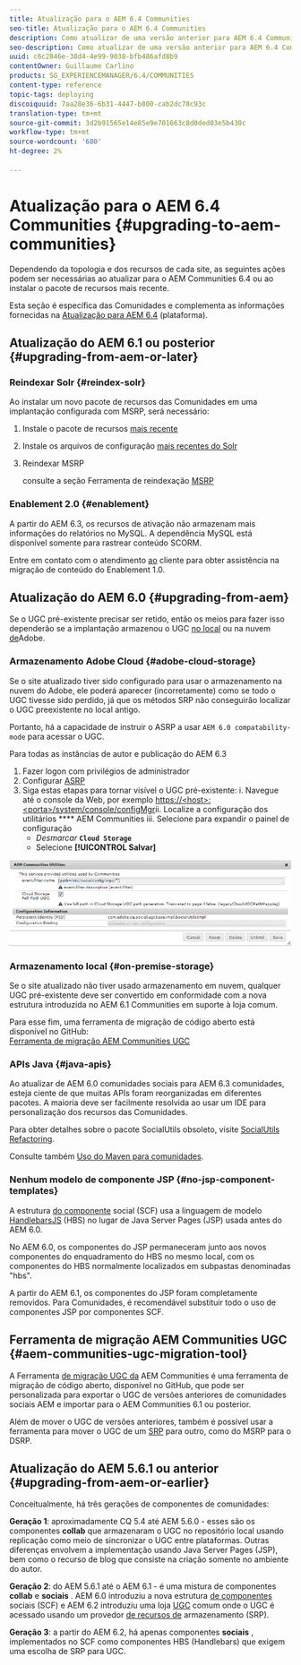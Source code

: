 ```yaml
---
title: Atualização para o AEM 6.4 Communities
seo-title: Atualização para o AEM 6.4 Communities
description: Como atualizar de uma versão anterior para AEM 6.4 Communities
seo-description: Como atualizar de uma versão anterior para AEM 6.4 Communities
uuid: c6c2846e-38d4-4e99-9038-bfb486afd8b9
contentOwner: Guillaume Carlino
products: SG_EXPERIENCEMANAGER/6.4/COMMUNITIES
content-type: reference
topic-tags: deploying
discoiquuid: 7aa28e36-6b31-4447-b800-cab2dc78c93c
translation-type: tm+mt
source-git-commit: 3d2b91565e14e85e9e701663c8d0ded03e5b430c
workflow-type: tm+mt
source-wordcount: '680'
ht-degree: 2%

---
```



# Atualização para o AEM 6.4 Communities {#upgrading-to-aem-communities}

Dependendo da topologia e dos recursos de cada site, as seguintes ações podem ser necessárias ao atualizar para o AEM Communities 6.4 ou ao instalar o pacote de recursos mais recente.

Esta seção é específica das Comunidades e complementa as informações fornecidas na [Atualização para AEM 6.4](../../help/sites-deploying/upgrade.md) (plataforma).

## Atualização do AEM 6.1 ou posterior {#upgrading-from-aem-or-later}

### Reindexar Solr {#reindex-solr}

Ao instalar um novo pacote de recursos das Comunidades em uma implantação configurada com MSRP, será necessário:

1. Instale o pacote de recursos [mais recente](deploy-communities.md#latestfeaturepack)
2. Instale os arquivos de configuração [mais recentes do Solr](msrp.md#upgrading)
3. Reindexar MSRP

   consulte a seção Ferramenta de reindexação [MSRP](msrp.md#msrp-reindex-tool)

### Enablement 2.0 {#enablement}

A partir do AEM 6.3, os recursos de ativação não armazenam mais informações do relatórios no MySQL. A dependência MySQL está disponível somente para rastrear conteúdo SCORM.

Entre em contato com o atendimento [ao](https://helpx.adobe.com/br/marketing-cloud/contact-support.html) cliente para obter assistência na migração de conteúdo do Enablement 1.0.

## Atualização do AEM 6.0 {#upgrading-from-aem}

Se o UGC pré-existente precisar ser retido, então os meios para fazer isso dependerão se a implantação armazenou o UGC [no local](#on-premise-storage) ou na nuvem [de](#adobe-cloud-storage)Adobe.

### Armazenamento Adobe Cloud {#adobe-cloud-storage}

Se o site atualizado tiver sido configurado para usar o armazenamento na nuvem do Adobe, ele poderá aparecer (incorretamente) como se todo o UGC tivesse sido perdido, já que os métodos SRP não conseguirão localizar o UGC preexistente no local antigo.

Portanto, há a capacidade de instruir o ASRP a usar `AEM 6.0 compatability-mode` para acessar o UGC.

Para todas as instâncias de autor e publicação do AEM 6.3

1. Fazer logon com privilégios de administrador
2. Configurar [ASRP](asrp.md)
3. Siga estas etapas para tornar visível o UGC pré-existente:
i. Navegue até o console da Web, por exemplo
   [https://&lt;host>:&lt;porta>/system/console/configMgr](http://localhost:4502/system/console/configMgr)ii. Localize a configuração dos utilitários **** AEM Communities iii. Selecione para expandir o painel de configuração
   * *Desmarcar* **`Cloud Storage`**
   * Selecione **[!UICONTROL Salvar]**

![chlimage_1-126](assets/chlimage_1-126.png)

### Armazenamento local {#on-premise-storage}

Se o site atualizado não tiver usado armazenamento em nuvem, qualquer UGC pré-existente deve ser convertido em conformidade com a nova estrutura introduzida no AEM 6.1 Communities em suporte à loja comum.

Para esse fim, uma ferramenta de migração de código aberto está disponível no GitHub:\
[Ferramenta de migração AEM Communities UGC](https://github.com/Adobe-Marketing-Cloud/communities-ugc-migration)

### APIs Java {#java-apis}

Ao atualizar de AEM 6.0 comunidades sociais para AEM 6.3 comunidades, esteja ciente de que muitas APIs foram reorganizadas em diferentes pacotes. A maioria deve ser facilmente resolvida ao usar um IDE para personalização dos recursos das Comunidades.

Para obter detalhes sobre o pacote SocialUtils obsoleto, visite [SocialUtils Refactoring](socialutils.md).

Consulte também [Uso do Maven para comunidades](maven.md).

### Nenhum modelo de componente JSP {#no-jsp-component-templates}

A estrutura [do componente](scf.md) social (SCF) usa a linguagem de modelo [HandlebarsJS](https://www.handlebarsjs.com/) (HBS) no lugar de Java Server Pages (JSP) usada antes do AEM 6.0.

No AEM 6.0, os componentes do JSP permaneceram junto aos novos componentes do enquadramento do HBS no mesmo local, com os componentes do HBS normalmente localizados em subpastas denominadas &quot;hbs&quot;.

A partir do AEM 6.1, os componentes do JSP foram completamente removidos. Para Comunidades, é recomendável substituir todo o uso de componentes JSP por componentes SCF.

## Ferramenta de migração AEM Communities UGC {#aem-communities-ugc-migration-tool}

A Ferramenta [de migração UGC da](https://github.com/Adobe-Marketing-Cloud/communities-ugc-migration) AEM Communities é uma ferramenta de migração de código aberto, disponível no GitHub, que pode ser personalizada para exportar o UGC de versões anteriores de comunidades sociais AEM e importar para o AEM Communities 6.1 ou posterior.

Além de mover o UGC de versões anteriores, também é possível usar a ferramenta para mover o UGC de um [SRP](working-with-srp.md) para outro, como do MSRP para o DSRP.

## Atualização do AEM 5.6.1 ou anterior {#upgrading-from-aem-or-earlier}

Conceitualmente, há três gerações de componentes de comunidades:

**Geração 1**: aproximadamente CQ 5.4 até AEM 5.6.0 - esses são os componentes **collab** que armazenaram o UGC no repositório local usando replicação como meio de sincronizar o UGC entre plataformas. Outras diferenças envolvem a implementação usando Java Server Pages (JSP), bem como o recurso de blog que consiste na criação somente no ambiente do autor.

**Geração 2**: do AEM 5.6.1 até o AEM 6.1 - é uma mistura de componentes **collab** e **sociais** . AEM 6.0 introduziu a nova estrutura [de componentes](scf.md) sociais (SCF) e AEM 6.2 introduziu uma loja [UGC](working-with-srp.md) comum onde o UGC é acessado usando um provedor [de recursos de](srp.md) armazenamento (SRP).

**Geração 3**: a partir do AEM 6.2, há apenas componentes **sociais** , implementados no SCF como componentes HBS (Handlebars) que exigem uma escolha de SRP para UGC.
